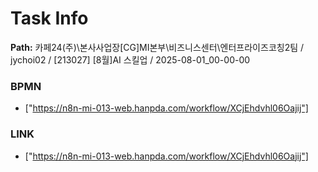 # Task Info

**Path:** 카페24(주)\본사사업장\[CG]MI본부\비즈니스센터\엔터프라이즈코칭2팀 / jychoi02 / [213027] [8월]AI 스킬업 / 2025-08-01_00-00-00

### BPMN
- ["https://n8n-mi-013-web.hanpda.com/workflow/XCjEhdvhl06Oajij"]

### LINK
- ["https://n8n-mi-013-web.hanpda.com/workflow/XCjEhdvhl06Oajij"]

